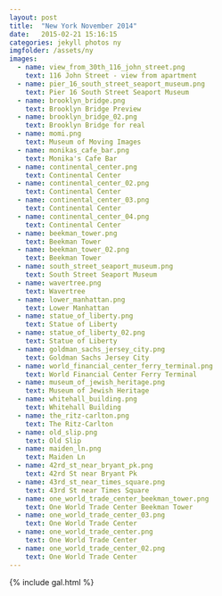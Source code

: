 ```yaml
---
layout: post
title:  "New York November 2014"
date:   2015-02-21 15:16:15
categories: jekyll photos ny
imgfolder: /assets/ny 
images:
  - name: view_from_30th_116_john_street.png
    text: 116 John Street - view from apartment
  - name: pier_16_south_street_seaport_museum.png
    text: Pier 16 South Street Seaport Museum
  - name: brooklyn_bridge.png
    text: Brooklyn Bridge Preview
  - name: brooklyn_bridge_02.png
    text: Brooklyn Bridge for real
  - name: momi.png
    text: Museum of Moving Images
  - name: monikas_cafe_bar.png
    text: Monika's Cafe Bar
  - name: continental_center.png
    text: Continental Center
  - name: continental_center_02.png
    text: Continental Center
  - name: continental_center_03.png
    text: Continental Center
  - name: continental_center_04.png
    text: Continental Center
  - name: beekman_tower.png
    text: Beekman Tower
  - name: beekman_tower_02.png
    text: Beekman Tower
  - name: south_street_seaport_museum.png
    text: South Street Seaport Museum
  - name: wavertree.png
    text: Wavertree
  - name: lower_manhattan.png
    text: Lower Manhattan
  - name: statue_of_liberty.png
    text: Statue of Liberty
  - name: statue_of_liberty_02.png
    text: Statue of Liberty
  - name: goldman_sachs_jersey_city.png
    text: Goldman Sachs Jersey City
  - name: world_financial_center_ferry_terminal.png
    text: World Financial Center Ferry Terminal
  - name: museum_of_jewish_heritage.png
    text: Museum of Jewish Heritage
  - name: whitehall_building.png
    text: Whitehall Building
  - name: the_ritz-carlton.png
    text: The Ritz-Carlton
  - name: old_slip.png
    text: Old Slip
  - name: maiden_ln.png
    text: Maiden Ln
  - name: 42rd_st_near_bryant_pk.png
    text: 42rd St near Bryant Pk
  - name: 43rd_st_near_times_square.png
    text: 43rd St near Times Square
  - name: one_world_trade_center_beekman_tower.png
    text: One World Trade Center Beekman Tower
  - name: one_world_trade_center_03.png
    text: One World Trade Center
  - name: one_world_trade_center.png
    text: One World Trade Center
  - name: one_world_trade_center_02.png
    text: One World Trade Center
---
```


{% include gal.html %}
